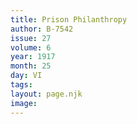 ```yaml
---
title: Prison Philanthropy 
author: B-7542
issue: 27
volume: 6
year: 1917
month: 25
day: VI
tags:
layout: page.njk
image:
---
```



